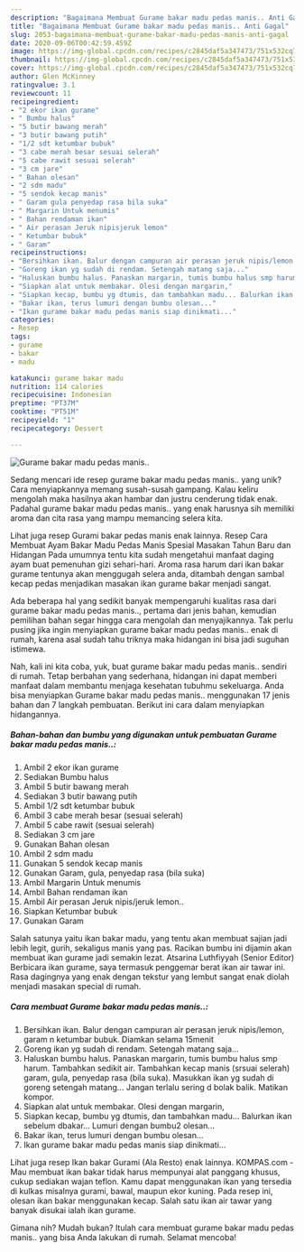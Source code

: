 ```yaml
---
description: "Bagaimana Membuat Gurame bakar madu pedas manis.. Anti Gagal"
title: "Bagaimana Membuat Gurame bakar madu pedas manis.. Anti Gagal"
slug: 2053-bagaimana-membuat-gurame-bakar-madu-pedas-manis-anti-gagal
date: 2020-09-06T00:42:59.459Z
image: https://img-global.cpcdn.com/recipes/c2845daf5a347473/751x532cq70/gurame-bakar-madu-pedas-manis-foto-resep-utama.jpg
thumbnail: https://img-global.cpcdn.com/recipes/c2845daf5a347473/751x532cq70/gurame-bakar-madu-pedas-manis-foto-resep-utama.jpg
cover: https://img-global.cpcdn.com/recipes/c2845daf5a347473/751x532cq70/gurame-bakar-madu-pedas-manis-foto-resep-utama.jpg
author: Glen McKinney
ratingvalue: 3.1
reviewcount: 11
recipeingredient:
- "2 ekor ikan gurame"
- " Bumbu halus"
- "5 butir bawang merah"
- "3 butir bawang putih"
- "1/2 sdt ketumbar bubuk"
- "3 cabe merah besar sesuai selerah"
- "5 cabe rawit sesuai selerah"
- "3 cm jare"
- " Bahan olesan"
- "2 sdm madu"
- "5 sendok kecap manis"
- " Garam gula penyedap rasa bila suka"
- " Margarin Untuk menumis"
- " Bahan rendaman ikan"
- " Air perasan Jeruk nipisjeruk lemon"
- " Ketumbar bubuk"
- " Garam"
recipeinstructions:
- "Bersihkan ikan. Balur dengan campuran air perasan jeruk nipis/lemon, garam n ketumbar bubuk. Diamkan selama 15menit"
- "Goreng ikan yg sudah di rendam. Setengah matang saja..."
- "Haluskan bumbu halus. Panaskan margarin, tumis bumbu halus smp harum. Tambahkan sedikit air. Tambahkan kecap manis (srsuai selerah) garam, gula, penyedap rasa (bila suka). Masukkan ikan yg sudah di goreng setengah matang... Jangan terlalu sering d bolak balik. Matikan kompor."
- "Siapkan alat untuk membakar. Olesi dengan margarin,"
- "Siapkan kecap, bumbu yg dtumis, dan tambahkan madu... Balurkan ikan sebelum dbakar... Lumuri dengan bumbu2 olesan..."
- "Bakar ikan, terus lumuri dengan bumbu olesan..."
- "Ikan gurame bakar madu pedas manis siap dinikmati..."
categories:
- Resep
tags:
- gurame
- bakar
- madu

katakunci: gurame bakar madu 
nutrition: 114 calories
recipecuisine: Indonesian
preptime: "PT37M"
cooktime: "PT51M"
recipeyield: "1"
recipecategory: Dessert

---
```



![Gurame bakar madu pedas manis..](https://img-global.cpcdn.com/recipes/c2845daf5a347473/751x532cq70/gurame-bakar-madu-pedas-manis-foto-resep-utama.jpg)

Sedang mencari ide resep gurame bakar madu pedas manis.. yang unik? Cara menyiapkannya memang susah-susah gampang. Kalau keliru mengolah maka hasilnya akan hambar dan justru cenderung tidak enak. Padahal gurame bakar madu pedas manis.. yang enak harusnya sih memiliki aroma dan cita rasa yang mampu memancing selera kita.

Lihat juga resep Gurami bakar pedas manis enak lainnya. Resep Cara Membuat Ayam Bakar Madu Pedas Manis Spesial Masakan Tahun Baru dan Hidangan Pada umumnya tentu kita sudah mengetahui manfaat daging ayam buat pemenuhan gizi sehari-hari. Aroma rasa harum dari ikan bakar gurame tentunya akan menggugah selera anda, ditambah dengan sambal kecap pedas menjadikan masakan ikan gurame bakar menjadi sangat.

Ada beberapa hal yang sedikit banyak mempengaruhi kualitas rasa dari gurame bakar madu pedas manis.., pertama dari jenis bahan, kemudian pemilihan bahan segar hingga cara mengolah dan menyajikannya. Tak perlu pusing jika ingin menyiapkan gurame bakar madu pedas manis.. enak di rumah, karena asal sudah tahu triknya maka hidangan ini bisa jadi suguhan istimewa.


Nah, kali ini kita coba, yuk, buat gurame bakar madu pedas manis.. sendiri di rumah. Tetap berbahan yang sederhana, hidangan ini dapat memberi manfaat dalam membantu menjaga kesehatan tubuhmu sekeluarga. Anda bisa menyiapkan Gurame bakar madu pedas manis.. menggunakan 17 jenis bahan dan 7 langkah pembuatan. Berikut ini cara dalam menyiapkan hidangannya.

<!--inarticleads1-->

##### Bahan-bahan dan bumbu yang digunakan untuk pembuatan Gurame bakar madu pedas manis..:

1. Ambil 2 ekor ikan gurame
1. Sediakan  Bumbu halus
1. Ambil 5 butir bawang merah
1. Sediakan 3 butir bawang putih
1. Ambil 1/2 sdt ketumbar bubuk
1. Ambil 3 cabe merah besar (sesuai selerah)
1. Ambil 5 cabe rawit (sesuai selerah)
1. Sediakan 3 cm jare
1. Gunakan  Bahan olesan
1. Ambil 2 sdm madu
1. Gunakan 5 sendok kecap manis
1. Gunakan  Garam, gula, penyedap rasa (bila suka)
1. Ambil  Margarin Untuk menumis
1. Ambil  Bahan rendaman ikan
1. Ambil  Air perasan Jeruk nipis/jeruk lemon..
1. Siapkan  Ketumbar bubuk
1. Gunakan  Garam


Salah satunya yaitu ikan bakar madu, yang tentu akan membuat sajian jadi lebih legit, gurih, sekaligus manis yang pas. Racikan bumbu ini dijamin akan membuat ikan gurame jadi semakin lezat. Atsarina Luthfiyyah (Senior Editor) Berbicara ikan gurame, saya termasuk penggemar berat ikan air tawar ini. Rasa dagingnya yang enak dengan tekstur yang lembut sangat enak diolah menjadi masakan special di rumah. 

<!--inarticleads2-->

##### Cara membuat Gurame bakar madu pedas manis..:

1. Bersihkan ikan. Balur dengan campuran air perasan jeruk nipis/lemon, garam n ketumbar bubuk. Diamkan selama 15menit
1. Goreng ikan yg sudah di rendam. Setengah matang saja...
1. Haluskan bumbu halus. Panaskan margarin, tumis bumbu halus smp harum. Tambahkan sedikit air. Tambahkan kecap manis (srsuai selerah) garam, gula, penyedap rasa (bila suka). Masukkan ikan yg sudah di goreng setengah matang... Jangan terlalu sering d bolak balik. Matikan kompor.
1. Siapkan alat untuk membakar. Olesi dengan margarin,
1. Siapkan kecap, bumbu yg dtumis, dan tambahkan madu... Balurkan ikan sebelum dbakar... Lumuri dengan bumbu2 olesan...
1. Bakar ikan, terus lumuri dengan bumbu olesan...
1. Ikan gurame bakar madu pedas manis siap dinikmati...


Lihat juga resep Ikan bakar Gurami (Ala Resto) enak lainnya. KOMPAS.com - Mau membuat ikan bakar tidak harus mempunyai alat panggang khusus, cukup sediakan wajan teflon. Kamu dapat menggunakan ikan yang tersedia di kulkas misalnya gurami, bawal, maupun ekor kuning. Pada resep ini, olesan ikan bakar menggunakan kecap. Salah satu ikan air tawar yang banyak disukai ialah ikan gurame. 

Gimana nih? Mudah bukan? Itulah cara membuat gurame bakar madu pedas manis.. yang bisa Anda lakukan di rumah. Selamat mencoba!
